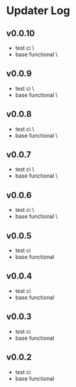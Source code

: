 # Updater Log

## v0.0.10

* test ci \ 
* base functional \


## v0.0.9

* test ci \ 
* base functional \


## v0.0.8

* test ci \ 
* base functional \


## v0.0.7

* test ci \ 
* base functional \


## v0.0.6

* test ci \ 
* base functional \

## v0.0.5

* test ci 
* base functional


## v0.0.4

* test ci 
* base functional


## v0.0.3

* test ci 
* base functional

## v0.0.2

* test ci 
* base functional